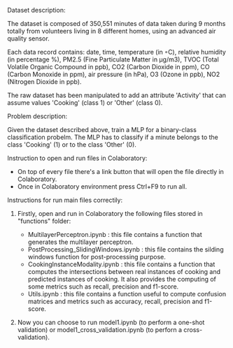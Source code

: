 Dataset description:

The dataset is composed of 350,551 minutes of data taken during 9 months totally from volunteers living in 8 different homes, using an advanced air quality sensor. 

Each data record contains:  date,  time,  temperature (in ◦C),  relative humidity (in percentage %), PM2.5 (Fine Particulate Matter in μg/m3), TVOC (Total Volatile Organic Compound in ppb), CO2 (Carbon Dioxide in ppm), CO (Carbon Monoxide in ppm), air pressure (in hPa), O3 (Ozone in ppb), NO2 (Nitrogen Dioxide in ppb). 

The raw dataset has been manipulated to add an attribute 'Activity' that can assume values 'Cooking' (class 1) or 'Other' (class 0).


Problem description:

Given the dataset described above, train a MLP for a binary-class classification probelm. The MLP has to classify if a minute belongs to the class 'Cooking' (1) or to the class 'Other' (0).

Instruction to open and run files in Colaboratory:

- On top of every file there's a link button that will open the file directly in Colaboratory. 
- Once in Colaboratory environment press Ctrl+F9 to run all.


Instructions for run main files correctily:

1. Firstly, open and run in Colaboratory the following files stored in "functions" folder:

    - MultilayerPerceptron.ipynb : this file contains a function that generates the multilayer perceptron.
    - PostProcessing_SlidingWindows.ipynb : this file contains the silding windows function for post-processing purpose.
    - CookingInstanceModality.ipynb : this file contains a function that computes the intersections between real instances of cooking and
                                      predicted instances of cooking. It also provides the computing of some metrics such as recall,                                             precision and f1-score.
    - Utils.ipynb : this file contains a function useful to compute confusion matrices and metrics such as accuracy, recall, precision 
                     and f1-score.
                                       
2. Now you can choose to run model1.ipynb (to perform a one-shot validation) or model1_cross_validation.ipynb (to perforn a cross-validation).
